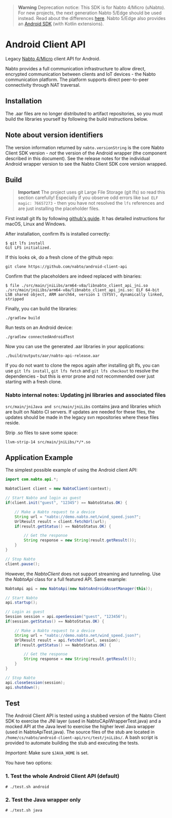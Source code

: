 > **Warning**
> Deprecation notice: This SDK is for Nabto 4/Micro (uNabto). For new projects, the next generation Nabto 5/Edge should be used instead. Read about the differences [here](https://docs.nabto.com/developer/guides/concepts/overview/edge-vs-micro.html). Nabto 5/Edge also provides an [Android SDK](https://docs.nabto.com/developer/platforms/android/intro.html) (with Kotlin extensions).

# Android Client API

Legacy [Nabto 4/Micro](https://www.nabto.com) client API for Android.

Nabto provides a full communication infrastructure to allow direct, encrypted communication between clients and IoT devices - the Nabto communication platform. The platform supports direct peer-to-peer connectivity through NAT traversal.

## Installation

The .aar files are no longer distributed to artifact repositories, so you must build the libraries yourself by following the build instructions below.

## Note about version identifiers

The version information returned by `nabto.versionString` is the core Nabto Client SDK version - _not_ the version of the Android wrapper (the component described in this document). See the release notes for the individual Android wrapper version to see the Nabto Client SDK core version wrapped.


## Build

> **Important**
> The project uses git Large File Storage (git lfs) so read this section carefully! Especially if you observe odd errors like `bad ELF magic: 76657273` - then you have not resolved the `lfs` references and are just installing the placeholder files.

First install git lfs by following [github's guide](https://docs.github.com/en/repositories/working-with-files/managing-large-files/installing-git-large-file-storage). It has detailed instructions for macOS, Linux and Windows.

After installation, confirm lfs is installed correctly:

```
$ git lfs install
Git LFS initialized.
```

If this looks ok, do a fresh clone of the github repo:

```
git clone https://github.com/nabto/android-client-api
```

Confirm that the placeholders are indeed replaced with binaries:

```
$ file ./src/main/jniLibs/arm64-v8a/libnabto_client_api_jni.so
./src/main/jniLibs/arm64-v8a/libnabto_client_api_jni.so: ELF 64-bit LSB shared object, ARM aarch64, version 1 (SYSV), dynamically linked, stripped
```

Finally, you can build the libraries:

```
./gradlew build
```

Run tests on an Android device:

```
./gradlew connectedAndroidTest
```

Now you can use the generated .aar libraries in your applications:

```
./build/outputs/aar/nabto-api-release.aar
```

If you do not want to clone the repos again after installing git lfs, you can use `git lfs install`,
`git lfs fetch` and `git lfs checkout` to resolve the dependencies - but this is error prone and not
recommended over just starting with a fresh clone.


### Nabto internal notes: Updating jni libraries and associated files

`src/main/jniJava and src/main/jniLibs` contains java and libraries which are built on Nabto CI servers. If
updates are needed for these files, the updates should be made in the legacy svn repositories where these
files reside.

Strip .so files to save some space:

```
llvm-strip-14 src/main/jniLibs/*/*.so
```


## Application Example

The simplest possible example of using the Android client API:
```java
import com.nabto.api.*;
```
```java
NabtoClient client = new NabtoClient(context);

// Start Nabto and login as guest
if(client.init("guest", "12345") == NabtoStatus.OK) {

    // Make a Nabto request to a device
    String url = "nabto://demo.nabto.net/wind_speed.json?";
    UrlResult result = client.fetchUrl(url);
    if(result.getStatus() == NabtoStatus.OK) {

        // Get the response
        String response = new String(result.getResult());
    }
}

// Stop Nabto
client.pause();
```

However, the *NabtoClient* does not support streaming and tunneling. Use the *NabtoApi* class for a full featured API. Same example:
```java
NabtoApi api = new NabtoApi(new NabtoAndroidAssetManager(this));

// Start Nabto
api.startup();

// Login as guest
Session session = api.openSession("guest", "123456");
if(session.getStatus() == NabtoStatus.OK) {

    // Make a Nabto request to a device
    String url = "nabto://demo.nabto.net/wind_speed.json?";
    UrlResult result = api.fetchUrl(url, session);
    if(result.getStatus() == NabtoStatus.OK) {

        // Get the response
        String response = new String(result.getResult());
    }
}

// Stop Nabto
api.closeSession(session);
api.shutdown();
```

## Test

The Android Client API is tested using a stubbed version of the Nabto Client SDK to exercise the JNI layer (used in NabtoCApiWrapperTest.java) and a mocked API at the Java level to exercise the higher level Java wrapper (used in NabtoApiTest.java). The source files of the stub are located in `/home/cs/nabto/android-client-api/src/test/jniLibs/`. A bash script is provided to automate building the stub and executing the tests.

*Important*: Make sure `$JAVA_HOME` is set.

You have two options:
### 1. Test the whole Android Client API (default)
```
# ./test.sh android
```
### 2. Test the Java wrapper only
```
# ./test.sh java
```
